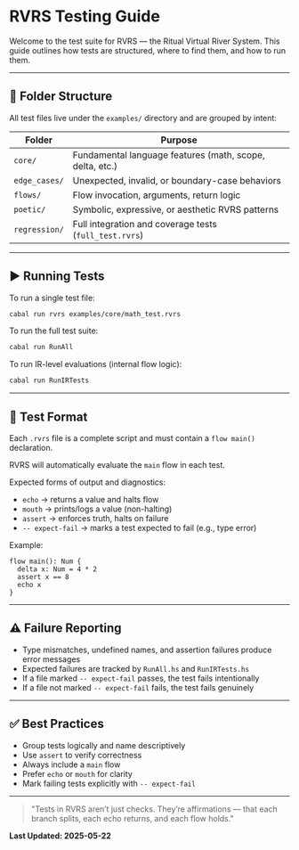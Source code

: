# RVRS Testing Guide

Welcome to the test suite for RVRS — the Ritual Virtual River System. This guide outlines how tests are structured, where to find them, and how to run them.

---

## 📁 Folder Structure

All test files live under the `examples/` directory and are grouped by intent:

| Folder         | Purpose                                                  |
|----------------|----------------------------------------------------------|
| `core/`        | Fundamental language features (math, scope, delta, etc.) |
| `edge_cases/`  | Unexpected, invalid, or boundary-case behaviors           |
| `flows/`       | Flow invocation, arguments, return logic                  |
| `poetic/`      | Symbolic, expressive, or aesthetic RVRS patterns          |
| `regression/`  | Full integration and coverage tests (`full_test.rvrs`)    |

---

## ▶️ Running Tests

To run a single test file:

```bash
cabal run rvrs examples/core/math_test.rvrs
```

To run the full test suite:

```bash
cabal run RunAll
```

To run IR-level evaluations (internal flow logic):

```bash
cabal run RunIRTests
```

---

## 🧪 Test Format

Each `.rvrs` file is a complete script and must contain a `flow main()` declaration.

RVRS will automatically evaluate the `main` flow in each test.

Expected forms of output and diagnostics:

- `echo` → returns a value and halts flow
- `mouth` → prints/logs a value (non-halting)
- `assert` → enforces truth, halts on failure
- `-- expect-fail` → marks a test expected to fail (e.g., type error)

Example:

```rvrs
flow main(): Num {
  delta x: Num = 4 * 2
  assert x == 8
  echo x
}
```

---

## ⚠️ Failure Reporting

- Type mismatches, undefined names, and assertion failures produce error messages
- Expected failures are tracked by `RunAll.hs` and `RunIRTests.hs`
- If a file marked `-- expect-fail` passes, the test fails intentionally
- If a file not marked `-- expect-fail` fails, the test fails genuinely

---

## ✅ Best Practices

- Group tests logically and name descriptively
- Use `assert` to verify correctness
- Always include a `main` flow
- Prefer `echo` or `mouth` for clarity
- Mark failing tests explicitly with `-- expect-fail`

---

> "Tests in RVRS aren’t just checks. They’re affirmations — that each branch splits, each echo returns, and each flow holds."

**Last Updated: 2025-05-22**
